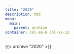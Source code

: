 ```yaml
---
title: "2020"
description: tbd
menu:
  main:
    parent: archive
container: col-sm-6 col-xs-12
---
```


{{< archive "2020" >}}
